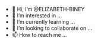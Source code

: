 - 👋 Hi, I’m @ELIZABETH-BINEY
- 👀 I’m interested in ...
- 🌱 I’m currently learning ...
- 💞️ I’m looking to collaborate on ...
- 📫 How to reach me ...

<!---
ELIZABETH-BINEY/ELIZABETH-BINEY is a ✨ special ✨ repository because its `README.md` (this file) appears on your GitHub profile.
You can click the Preview link to take a look at your changes.
--->
